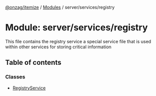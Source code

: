 [@onzag/itemize](../README.md) / [Modules](../modules.md) / server/services/registry

# Module: server/services/registry

This file contains the registry service
a special service file that is used within
other services for storing critical information

## Table of contents

### Classes

- [RegistryService](../classes/server_services_registry.RegistryService.md)
